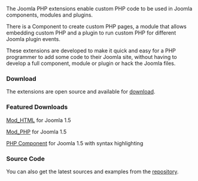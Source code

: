 The Joomla PHP extensions enable custom PHP code to be used in Joomla components, modules and plugins.

There is a Component to create custom PHP pages, a module that allows embedding custom PHP and a plugin to run custom PHP for different Joomla plugin events.

These extensions are developed to make it quick and easy for a PHP programmer to add some code to their Joomla site, without having to develop a full component, module or plugin or hack the Joomla files.

### Download ###
The extensions are open source and available for [download](http://code.google.com/p/joomla-php/downloads/list).

### Featured Downloads ###

[Mod\_HTML](http://joomla-php.googlecode.com/files/mod_html-J1.5.zip) for Joomla 1.5

[Mod\_PHP](http://joomla-php.googlecode.com/files/mod_php1.0alpha-J15.tar.gz) for Joomla 1.5

[PHP Component](http://joomla-php.googlecode.com/files/com_php-0.2-alpha1-J1.5.zip) for Joomla 1.5 with syntax highlighting

### Source Code ###
You can also get the latest sources and examples from the [repository](http://code.google.com/p/joomla-php/source/checkout).